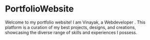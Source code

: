 # PortfolioWebsite
Welcome to my portfolio website! I am Vinayak, a Webdeveloper . This platform is a curation of my best projects, designs, and creations, showcasing the diverse range of skills and experiences I possess.
